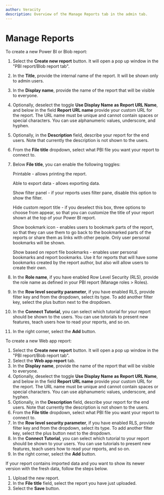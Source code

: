 ```yaml
---
author: Veracity
description: Overview of the Manage Reports tab in the admin tab.
---
```


# Manage Reports

To create a new Power BI or Blob report:
1. Select the **Create new report** button. It will open a pop up window in the "PBI report/Blob report tab".
2. In the **Title**, provide the internal name of the report. It will be shown only to admin users.
3. In the **Display name**, provide the name of the report that will be visible to everyone.
4. Optionally, deselect the toggle **Use Display Name as Report URL Name**, and below in the field **Report URL name** provide your custom URL for the report. The URL name must be unique and cannot contain spaces or special characters. You can use alphanumeric values, underscore, and hyphen.
5. Optionally, in the **Description** field, describe your report for the end users. Note that currently the description is not shown to the users.
6. From the **File title** dropdown, select what PBI file you want your report to connect to.
7. Below **File title**, you can enable the following toggles:

	Printable - allows printing the report.
	
	Able to export data - allows exporting data.
	
	Show filter panel - if your reports uses filter pane, disable this option to show the filter.
	
	Hide custom report title - if you deselect this box, three options to choose from appear, so that you can customize the title of your report shown at the top of your Power BI report.
	
	Show bookmark icon - enables users to bookmark parts of the report, so that they can use them to go back to the bookmarked parts of the reports or share them as links with other people. Only user personal bookmarks will be shown.
		
	Show based on report file bookmarks - enables user personal bookmarks and report bookmarks. Use it for reports that will have some bookmarks created by the report author, but also will allow users to create their own.

8. In the **Role name**, if you have enabled Row Level Security (RLS), provide the role name as defined in your PBI report (Manage roles > Roles).
9. In the **Row level security parameter**, if you have enabled RLS, provide filter key and from the dropdown, select its type. To add another filter key, select the plus button next to the dropdown.
10. In the **Connect Tutorial**, you can select which tutorial for your report should be shown to the users. You can use tutorials to present new features, teach users how to read your reports, and so on.
11. In the right corner, select the **Add** button.

To create a new Web app report:
1. Select the **Create new report** button. It will open a pop up window in the "PBI report/Blob report tab".
2. Select the **Web app report** tab.
3. In the **Display name**, provide the name of the report that will be visible to everyone.
4. Optionally, deselect the toggle **Use Display Name as Report URL Name**, and below in the field **Report URL name** provide your custom URL for the report. The URL name must be unique and cannot contain spaces or special characters. You can use alphanumeric values, underscore, and hyphen.
5. Optionally, in the **Description** field, describe your report for the end users. Note that currently the description is not shown to the users.
6. From the **File title** dropdown, select what PBI file you want your report to connect to.
7. In the **Row level security parameter**, if you have enabled RLS, provide filter key and from the dropdown, select its type. To add another filter key, select the plus button next to the dropdown.
8. In the **Connect Tutorial**, you can select which tutorial to your report should be shown to your users. You can use tutorials to present new features, teach users how to read your reports, and so on.
9. In the right corner, select the **Add** button.

If your report contains imported data and you want to show its newer version with the fresh data, follow the steps below.
1. Upload the new report.
2. In the **File title** field, select the report you have just uploaded.
3. Select the **Save** button.